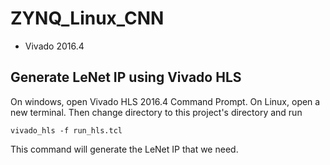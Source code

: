# ZYNQ_Linux_CNN

- Vivado 2016.4

## Generate LeNet IP using Vivado HLS
On windows, open Vivado HLS 2016.4 Command Prompt.
On Linux, open a new terminal.
Then change directory to this project's directory and run
```
vivado_hls -f run_hls.tcl
```
This command will generate the LeNet IP that we need.

